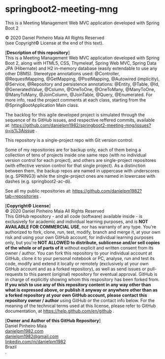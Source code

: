 # springboot2-meeting-mng
This is a Meeting Management Web MVC application developed with Spring Boot 2

© 2020 Daniel Pinheiro Maia All Rights Reserved<br>
(see Copyright© License at the end of this text).

[**Description of this repository**]<br>
This is a Meeting Management Web MVC application developed with Spring Boot 2, along with HTML5, CSS, Thymeleaf, Spring Web MVC, Spring Data JPA (Hibernate) and H2 in-memory database (easily extendable to use any other DBMS). Stereotype annotations used: @Controller, @RequestMapping, @GetMapping, @PostMapping, @Autowired (implicitly), @Service, @Repository and persistence annotations: @Entity, @Table, @Id, @GeneratedValue, @Column, @OneToOne, @OneToMany, @ManyToOne, @ManyToMany, @JoinColumn, @JoinTable, @Query, @Enumerated. For more info, read the project comments at each class, starting from the @SpringBootApplication Main class.

The backlog for this agile developed project is simulated through the sequence of its GitHub issues, and respective reffered commits, available at: https://github.com/danielpm1982/springboot2-meeting-mng/issues?q=is%3Aissue .

This repository is a single-project repo with Git version control.

Some of my repositories are for backup only, each of them being a collection of tens of projects inside one same repo (with no individual version control for each project), and others are single-project repositores (with effective version control for that single project). As a distinction between them, the backup repos are named in uppercase with underscores (e.g. SPRING3) while the single-project ones are named in lowercase with dashes (e.g. springboot2-ac-di).

See all my public repositories at:
https://github.com/danielpm1982?tab=repositories .

[**Copyright© License**]<br>
© 2020 Daniel Pinheiro Maia All Rights Reserved<br>
This GitHub repository - and all code (software) available inside - is exclusively for academic and individual learning purposes, and is **NOT AVAILABLE FOR COMMERCIAL USE**, nor has warranty of any type. You're authorized to fork, clone, run, test, modify, branch and merge it, at your own risk and using your own GitHub account, for individual learning purposes only, but you're **NOT ALLOWED to distribute, sublicense and/or sell copies of the whole or of parts of it** without explicit and written consent from its owner / author. You can fork this repository to your individual account at GitHub, clone it to your personal notebook or PC, analyse, run and test its code, modify and extend it locally or remotely (exclusively at your own GitHub account and as a forked repository), as well as send issues or pull-requests to this parent (original) repository for eventual approval. GitHub is in charge of explicitly showing whom this respository has been forked from. **If you wish to use any of this repository content in any way other than what is expressed above, or publish it anyway or anywhere other than as a forked repository at your own GitHub account, please contact this repository owner / author** using GitHub or the contact info below. For the meaning of the technical terms used at this license, please refer to GitHub documentation, at https://help.github.com/en/github .

[**Owner and Author of this GitHub Repository**]<br>
Daniel Pinheiro Maia<br>
[danielpm1982.com](http://www.danielpm1982.com)<br>
danielpm1982@gmail.com<br>
[linkedin.com/in/danielpm1982](https://www.linkedin.com/in/danielpm1982)<br>
Brazil<br>
.

